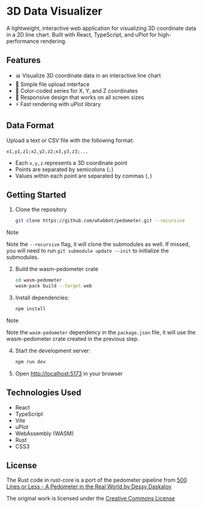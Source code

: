 # 3D Data Visualizer

A lightweight, interactive web application for visualizing 3D coordinate data in a 2D line chart. Built with React, TypeScript, and uPlot for high-performance rendering.

## Features

- 📊 Visualize 3D coordinate data in an interactive line chart
- 📁 Simple file upload interface
- 🎨 Color-coded series for X, Y, and Z coordinates
- 🔄 Responsive design that works on all screen sizes
- ⚡ Fast rendering with uPlot library

## Data Format

Upload a text or CSV file with the following format:

```
x1,y1,z1;x2,y2,z2;x3,y3,z3;...
```

- Each `x,y,z` represents a 3D coordinate point
- Points are separated by semicolons (`;`)
- Values within each point are separated by commas (`,`)

## Getting Started

1. Clone the repository

   ```bash
   git clone https://github.com/whabbot/pedometer.git --recursive
   ```

> [!NOTE]  
> Note the `--recursive` flag, it will clone the submodules as well. If missed, you will need to run `git submodule update --init` to initialize the submodules.

2. Build the wasm-pedometer crate

   ```bash
   cd wasm-pedometer
   wasm-pack build --target web
   ```

3. Install dependencies:

   ```bash
   npm install
   ```

> [!NOTE]  
> Note the `wasm-pedometer` dependency in the `package.json` file, it will use the wasm-pedometer crate created in the previous step.

4. Start the development server:
   ```bash
   npm run dev
   ```
5. Open [http://localhost:5173](http://localhost:5173) in your browser

## Technologies Used

- React
- TypeScript
- Vite
- uPlot
- WebAssembly (WASM)
- Rust
- CSS3

## License

The Rust code in rust-core is a port of the pedometer pipeline from [500 Lines or Less -
A Pedometer in the Real World by Dessy Daskalov](https://aosabook.org/en/500L/a-pedometer-in-the-real-world.html)

The original work is licensed under the [Creative Commons License](https://aosabook.org/en/license.html)

